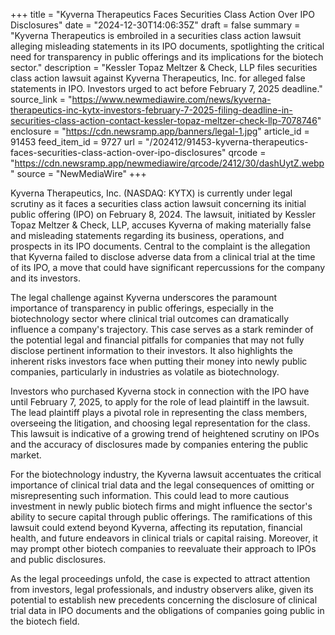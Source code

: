 +++
title = "Kyverna Therapeutics Faces Securities Class Action Over IPO Disclosures"
date = "2024-12-30T14:06:35Z"
draft = false
summary = "Kyverna Therapeutics is embroiled in a securities class action lawsuit alleging misleading statements in its IPO documents, spotlighting the critical need for transparency in public offerings and its implications for the biotech sector."
description = "Kessler Topaz Meltzer & Check, LLP files securities class action lawsuit against Kyverna Therapeutics, Inc. for alleged false statements in IPO. Investors urged to act before February 7, 2025 deadline."
source_link = "https://www.newmediawire.com/news/kyverna-therapeutics-inc-kytx-investors-february-7-2025-filing-deadline-in-securities-class-action-contact-kessler-topaz-meltzer-check-llp-7078746"
enclosure = "https://cdn.newsramp.app/banners/legal-1.jpg"
article_id = 91453
feed_item_id = 9727
url = "/202412/91453-kyverna-therapeutics-faces-securities-class-action-over-ipo-disclosures"
qrcode = "https://cdn.newsramp.app/newmediawire/qrcode/2412/30/dashUytZ.webp"
source = "NewMediaWire"
+++

<p>Kyverna Therapeutics, Inc. (NASDAQ: KYTX) is currently under legal scrutiny as it faces a securities class action lawsuit concerning its initial public offering (IPO) on February 8, 2024. The lawsuit, initiated by Kessler Topaz Meltzer & Check, LLP, accuses Kyverna of making materially false and misleading statements regarding its business, operations, and prospects in its IPO documents. Central to the complaint is the allegation that Kyverna failed to disclose adverse data from a clinical trial at the time of its IPO, a move that could have significant repercussions for the company and its investors.</p><p>The legal challenge against Kyverna underscores the paramount importance of transparency in public offerings, especially in the biotechnology sector where clinical trial outcomes can dramatically influence a company's trajectory. This case serves as a stark reminder of the potential legal and financial pitfalls for companies that may not fully disclose pertinent information to their investors. It also highlights the inherent risks investors face when putting their money into newly public companies, particularly in industries as volatile as biotechnology.</p><p>Investors who purchased Kyverna stock in connection with the IPO have until February 7, 2025, to apply for the role of lead plaintiff in the lawsuit. The lead plaintiff plays a pivotal role in representing the class members, overseeing the litigation, and choosing legal representation for the class. This lawsuit is indicative of a growing trend of heightened scrutiny on IPOs and the accuracy of disclosures made by companies entering the public market.</p><p>For the biotechnology industry, the Kyverna lawsuit accentuates the critical importance of clinical trial data and the legal consequences of omitting or misrepresenting such information. This could lead to more cautious investment in newly public biotech firms and might influence the sector's ability to secure capital through public offerings. The ramifications of this lawsuit could extend beyond Kyverna, affecting its reputation, financial health, and future endeavors in clinical trials or capital raising. Moreover, it may prompt other biotech companies to reevaluate their approach to IPOs and public disclosures.</p><p>As the legal proceedings unfold, the case is expected to attract attention from investors, legal professionals, and industry observers alike, given its potential to establish new precedents concerning the disclosure of clinical trial data in IPO documents and the obligations of companies going public in the biotech field.</p>
